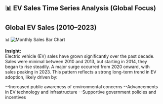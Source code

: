 ## 📊 EV Sales Time Series Analysis (Global Focus)

## Global EV Sales (2010–2023)

📊 ![Monthly Sales Bar Chart](charts/monthly-sales-bars.png)

**Insight:**  
Electric vehicle (EV) sales have grown significantly over the past decade. Sales were minimal between 2010 and 2013, but starting in 2014, they began to rise steadily. A major surge occurred from 2020 onward, with sales peaking in 2023.
This pattern reflects a strong long-term trend in EV adoption, likely driven by:

--Increased public awareness of environmental concerns
--Advancements in EV technology and infrastructure
--Supportive government policies and incentives


